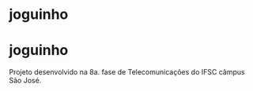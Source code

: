 # joguinho 

# joguinho 

Projeto desenvolvido na 8a. fase de Telecomunicações do IFSC câmpus São José.
